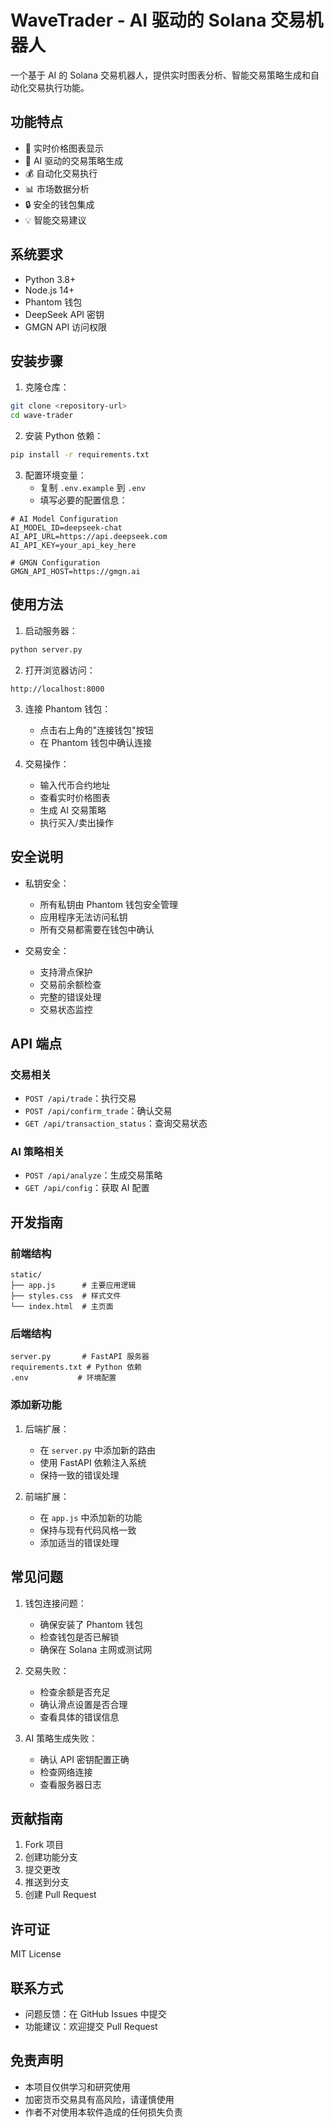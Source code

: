 # WaveTrader - AI 驱动的 Solana 交易机器人

一个基于 AI 的 Solana 交易机器人，提供实时图表分析、智能交易策略生成和自动化交易执行功能。

## 功能特点

- 🚀 实时价格图表显示
- 🤖 AI 驱动的交易策略生成
- 💰 自动化交易执行
- 📊 市场数据分析
- 🔒 安全的钱包集成
- 💡 智能交易建议

## 系统要求

- Python 3.8+
- Node.js 14+
- Phantom 钱包
- DeepSeek API 密钥
- GMGN API 访问权限

## 安装步骤

1. 克隆仓库：
```bash
git clone <repository-url>
cd wave-trader
```

2. 安装 Python 依赖：
```bash
pip install -r requirements.txt
```

3. 配置环境变量：
   - 复制 `.env.example` 到 `.env`
   - 填写必要的配置信息：
```env
# AI Model Configuration
AI_MODEL_ID=deepseek-chat
AI_API_URL=https://api.deepseek.com
AI_API_KEY=your_api_key_here

# GMGN Configuration
GMGN_API_HOST=https://gmgn.ai
```

## 使用方法

1. 启动服务器：
```bash
python server.py
```

2. 打开浏览器访问：
```
http://localhost:8000
```

3. 连接 Phantom 钱包：
   - 点击右上角的"连接钱包"按钮
   - 在 Phantom 钱包中确认连接

4. 交易操作：
   - 输入代币合约地址
   - 查看实时价格图表
   - 生成 AI 交易策略
   - 执行买入/卖出操作

## 安全说明

- 私钥安全：
  - 所有私钥由 Phantom 钱包安全管理
  - 应用程序无法访问私钥
  - 所有交易都需要在钱包中确认

- 交易安全：
  - 支持滑点保护
  - 交易前余额检查
  - 完整的错误处理
  - 交易状态监控

## API 端点

### 交易相关

- `POST /api/trade`：执行交易
- `POST /api/confirm_trade`：确认交易
- `GET /api/transaction_status`：查询交易状态

### AI 策略相关

- `POST /api/analyze`：生成交易策略
- `GET /api/config`：获取 AI 配置

## 开发指南

### 前端结构

```
static/
├── app.js      # 主要应用逻辑
├── styles.css  # 样式文件
└── index.html  # 主页面
```

### 后端结构

```
server.py       # FastAPI 服务器
requirements.txt # Python 依赖
.env           # 环境配置
```

### 添加新功能

1. 后端扩展：
   - 在 `server.py` 中添加新的路由
   - 使用 FastAPI 依赖注入系统
   - 保持一致的错误处理

2. 前端扩展：
   - 在 `app.js` 中添加新的功能
   - 保持与现有代码风格一致
   - 添加适当的错误处理

## 常见问题

1. 钱包连接问题：
   - 确保安装了 Phantom 钱包
   - 检查钱包是否已解锁
   - 确保在 Solana 主网或测试网

2. 交易失败：
   - 检查余额是否充足
   - 确认滑点设置是否合理
   - 查看具体的错误信息

3. AI 策略生成失败：
   - 确认 API 密钥配置正确
   - 检查网络连接
   - 查看服务器日志

## 贡献指南

1. Fork 项目
2. 创建功能分支
3. 提交更改
4. 推送到分支
5. 创建 Pull Request

## 许可证

MIT License

## 联系方式

- 问题反馈：在 GitHub Issues 中提交
- 功能建议：欢迎提交 Pull Request

## 免责声明

- 本项目仅供学习和研究使用
- 加密货币交易具有高风险，请谨慎使用
- 作者不对使用本软件造成的任何损失负责 